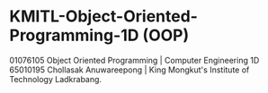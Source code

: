 <h1>KMITL-Object-Oriented-Programming-1D (OOP)</h1>
01076105 Object Oriented Programming | Computer Engineering 1D 65010195 Chollasak Anuwareepong | King Mongkut's Institute of Technology Ladkrabang.<br>
